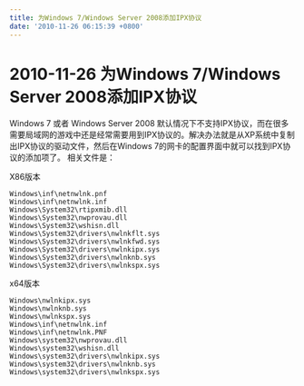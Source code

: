 ```yaml
---
title: 为Windows 7/Windows Server 2008添加IPX协议
date: '2010-11-26 06:15:39 +0800'
---
```


# 2010-11-26  为Windows 7/Windows Server 2008添加IPX协议

Windows 7 或者 Windows Server 2008 默认情况下不支持IPX协议，而在很多需要局域网的游戏中还是经常需要用到IPX协议的。解决办法就是从XP系统中复制出IPX协议的驱动文件，然后在Windows 7的网卡的配置界面中就可以找到IPX协议的添加项了。 相关文件是：

X86版本

```text
Windows\inf\netnwlnk.pnf
Windows\inf\netnwlnk.inf
Windows\System32\rtipxmib.dll
Windows\System32\nwprovau.dll
Windows\System32\wshisn.dll
Windows\System32\drivers\nwlnkflt.sys
Windows\System32\drivers\nwlnkfwd.sys
Windows\System32\drivers\nwlnkipx.sys
Windows\System32\drivers\nwlnknb.sys
Windows\System32\drivers\nwlnkspx.sys
```

x64版本

```text
Windows\nwlnkipx.sys
Windows\nwlnknb.sys
Windows\nwlnkspx.sys
Windows\inf\netnwlnk.inf
Windows\inf\netnwlnk.PNF
Windows\system32\nwprovau.dll
Windows\system32\wshisn.dll
Windows\system32\drivers\nwlnkipx.sys
Windows\system32\drivers\nwlnknb.sys
Windows\system32\drivers\nwlnkspx.sys
```

